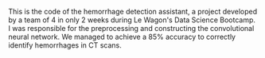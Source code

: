 This is the code of the hemorrhage detection assistant, a project developed by a team of 4 in only 2 weeks during Le Wagon's Data Science Bootcamp.
I was responsible for the preprocessing and constructing the convolutional neural network. We managed to achieve a 85% accuracy to correctly identify hemorrhages in CT scans.
